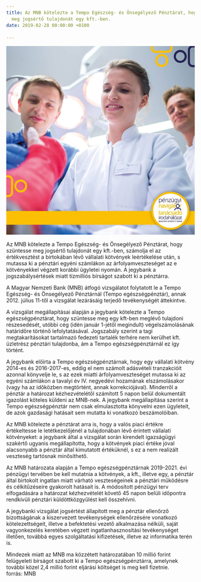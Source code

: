 ```yaml
---
title: Az MNB kötelezte a Tempo Egészség- és Önsegélyező Pénztárat, hogy szüntesse
  meg jogsértő tulajdonát egy kft.-ben.
date: 2019-02-28 00:00:00 +0100

---
```

![](/uploads/4.jpg)

Az MNB kötelezte a Tempo Egészség- és Önsegélyező Pénztárat, hogy szüntesse meg jogsértő tulajdonát egy kft.-ben, számolja el az értékvesztést a birtokában lévő vállalati kötvények leértékelése után, s mutassa ki a pénztári egyéni számlákon az árfolyamveszteséget az e kötvényekkel végzett korábbi ügyletei nyomán. A jegybank a jogszabálysértések miatt tízmilliós bírságot szabott ki a pénztárra.

A Magyar Nemzeti Bank (MNB) átfogó vizsgálatot folytatott le a Tempo Egészség- és Önsegélyező Pénztárnál (Tempo egészségpénztár), annak 2012. július 11-től a vizsgálat lezárásáig terjedő tevékenységét áttekintve.

A vizsgálat megállapításai alapján a jegybank kötelezte a Tempo egészségpénztárat, hogy szüntesse meg egy kft-ben meglévő tulajdoni részesedését, utóbbi cég (idén január 1-jétől megindult) végelszámolásának határidőre történő lefolytatásával. Jogszabály szerint a tagi megtakarításokat tartalmazó fedezeti tartalék terhére nem kerülhet kft. üzletrész pénztári tulajdonba, ám a Tempo egészségpénztárnál ez így történt.

A jegybank előírta a Tempo egészségpénztárnak, hogy egy vállalati kötvény 2014-es és 2016-2017-es, eddig el nem számolt adásvételi tranzakcióit azonnal könyvelje le, s az ezek miatti árfolyamveszteséget mutassa ki az egyéni számlákon a tavalyi év IV. negyedévi hozamának elszámolásakor (vagy ha az időközben megtörtént, annak korrekciójával). Minderről a pénztár a határozat kézhezvételétől számított 5 napon belül dokumentált igazolást köteles küldeni az MNB-nek. A jegybank megállapítása szerint a Tempo egészségpénztár nem csak elmulasztotta könyvelni ezen ügyleteit, de azok gazdasági hatásait sem mutatta ki vonatkozó beszámolóiban.

Az MNB kötelezte a pénztárat arra is, hogy a valós piaci értékre értékeltesse le letétkezelőjénél a tulajdonában lévő érintett vállalati kötvényeket: a jegybank által a vizsgálat során kirendelt igazságügyi szakértő ugyanis megállapította, hogy a kötvények piaci értéke jóval alacsonyabb a pénztár által kimutatott értéküknél, s ez a nem realizált veszteség tartósnak minősíthető.

Az MNB határozata alapján a Tempo egészségpénztárnak 2019-2021. évi pénzügyi tervében be kell mutatnia a kötvények, a kft., illetve egy, a pénztár által birtokolt ingatlan miatt várható veszteségeinek a pénztári működésre és célkitűzéseire gyakorolt hatásait is. A módosított pénzügyi terv elfogadására a határozat kézhezvételét követő 45 napon belüli időpontra rendkívüli pénztári küldöttközgyűlést kell összehívni.

A jegybanki vizsgálat jogsértést állapított meg a pénztár ellenőrző bizottságának a kiszervezett tevékenységek ellenőrzésére vonatkozó kötelezettségeit, illetve a befektetési vezető alkalmazása nélküli, saját vagyonkezelés keretében végzett ingatlanhasznosítási tevékenységet illetően, továbbá egyes szolgáltatási kifizetések, illetve az informatika terén is.

Mindezek miatt az MNB ma közzétett határozatában 10 millió forint felügyeleti bírságot szabott ki a Tempo egészségpénztárra, amelynek további közel 2,4 millió forint eljárási költséget is meg kell fizetnie.  
forrás: MNB